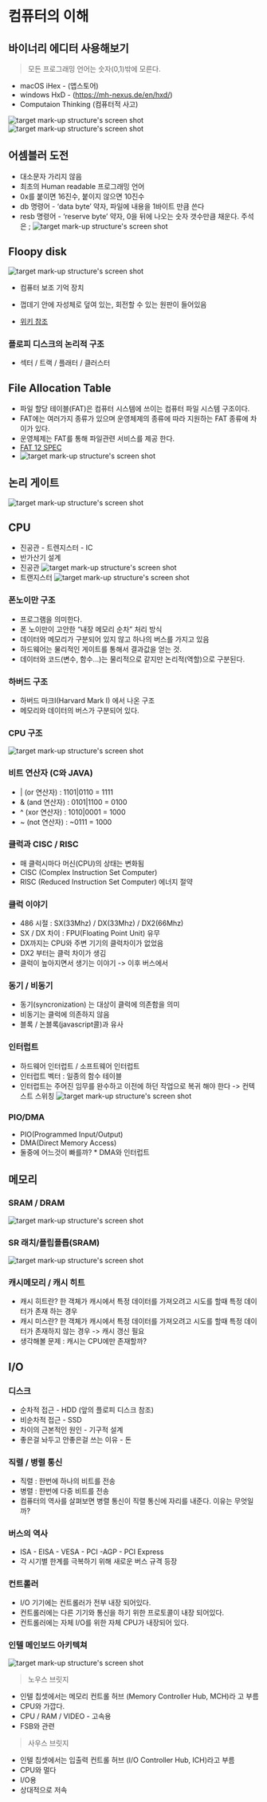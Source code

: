 # 컴퓨터의 이해

## 바이너리 에디터 사용해보기
> 모든 프로그래밍 언어는 숫자(0,1)밖에 모른다.

- macOS iHex - (앱스토어)
- windows HxD - (https://mh-nexus.de/en/hxd/)
- Computaion Thinking (컴퓨터적 사고)

![target mark-up structure's screen shot](0619/bynuri.png)
![target mark-up structure's screen shot](0619/ascll.png)

## 어셈블러 도전

- 대소문자 가리지 않음
- 최초의 Human readable 프로그래밍 언어
- 0x를 붙이면 16진수, 붙이지 않으면 10진수
- db 명령어 - ‘data byte’ 약자, 파일에 내용을 1바이트 만큼 쓴다
- resb 명령어 - ‘reserve byte’ 약자, 0을 뒤에 나오는 숫자 갯수만큼 채운다. 주석은 ;
![target mark-up structure's screen shot](0619/asam.png)

## Floopy disk

![target mark-up structure's screen shot](0619/plope.png)
- 컴퓨터 보조 기억 장치
- 껍데기 안에 자성체로 덮여 있는, 회전할 수 있는 원판이 들어있음

- [위키 참조](https://ko.wikipedia.org/wiki/%ED%94%8C%EB%A1%9C%ED%94%BC_%EB%94%94%EC%8A%A4%ED%81%AC)

### 플로피 디스크의 논리적 구조
- 섹터 / 트랙 / 플래터 / 클러스터

## File Allocation Table

- 파일 할당 테이블(FAT)은 컴퓨터 시스템에 쓰이는 컴퓨터 파일 시스템 구조이다.
- FAT에는 여러가지 종류가 있으며 운영체제의 종류에 따라 지원하는 FAT 종류에 차이가 있다.
- 운영체제는 FAT를 통해 파일관련 서비스를 제공 한다.
- [FAT 12 SPEC](http://www.dfists.ua.es/~gil/FAT12Description.pdf)
- ![target mark-up structure's screen shot](0619/FAT.png)

## 논리 게이트
![target mark-up structure's screen shot](0619/gate.png)

## CPU

- 진공관 - 트렌지스터 - IC
- 반가산기 설계
- 진공관
![target mark-up structure's screen shot](0619/wlsrhdrhks.png)
- 트랜지스터
![target mark-up structure's screen shot](0619/transister.png)

### 폰노이만 구조

- 프로그램을 의미한다.
- 폰 노이만이 고안한 “내장 메모리 순차” 처리 방식
- 데이터와 메모리가 구분되어 있지 않고 하나의 버스를 가지고 있음
- 하드웨어는 물리적인 게이트를 통해서 결과값을 얻는 것.
- 데이터와 코드(변수, 함수...)는 물리적으로 같지만 논리적(역할)으로 구분된다.

### 하버드 구조

- 하버드 마크I(Harvard Mark I) 에서 나온 구조
- 메모리와 데이터의 버스가 구분되어 있다.

### CPU 구조
![target mark-up structure's screen shot](0619/CPU.png)

### 비트 연산자 (C와 JAVA)

- | (or 연산자) : 1101|0110 = 1111
- & (and 연산자) : 0101|1100 = 0100 
- ^ (xor 연산자) : 1010|0001 = 1000 
- ~ (not 연산자) : ~0111 = 1000

### 클럭과 CISC / RISC

- 매 클럭시마다 머신(CPU)의 상태는 변화됨 
- CISC (Complex Instruction Set Computer) 
- RISC (Reduced Instruction Set Computer) 에너지 절약 

### 클럭 이야기

- 486 시절 : SX(33Mhz) / DX(33Mhz) / DX2(66Mhz)
- SX / DX 차이 : FPU(Floating Point Unit) 유무 
- DX까지는 CPU와 주변 기기의 클럭차이가 없었음 
- DX2 부터는 클럭 차이가 생김
- 클럭이 높아지면서 생기는 이야기 -> 이후 버스에서

### 동기 / 비동기

- 동기(syncronization) 는 대상이 클럭에 의존함을 의미 
- 비동기는 클럭에 의존하지 않음
- 블록 / 논블록(javascript콜)과 유사

### 인터럽트
- 하드웨어 인터럽트 / 소프트웨어 인터럽트
- 인터럽트 벡터 : 일종의 함수 테이블
- 인터럽트는 주어진 임무를 완수하고 이전에 하던 작업으로 복귀 해야 한다 -> 컨텍스트 스위칭
![target mark-up structure's screen shot](0619/interupt.png)

### PIO/DMA

- PIO(Programmed Input/Output) 
- DMA(Direct Memory Access)
- 둘중에 어느것이 빠를까? * DMA와 인터럽트

## 메모리

### SRAM / DRAM
![target mark-up structure's screen shot](0619/RAM.png)

### SR 래치/플립플롭(SRAM)
![target mark-up structure's screen shot](0619/flep.png)

### 캐시메모리 / 캐시 히트

- 캐시 히트란? 한 객체가 캐시에서 특정 데이터를 가져오려고 시도를 할때 특정 데이터가 존재 하는 경우
- 캐시 미스란? 한 객체가 캐시에서 특정 데이터를 가져오려고 시도를 할때 특정 데이터가 존재하지 않는 경우 -> 캐시 갱신 필요
- 생각해볼 문제 : 캐시는 CPU에만 존재할까?

## I/O

### 디스크

- 순차적 접근 - HDD (앞의 플로피 디스크 참조) 
- 비순차적 접근 - SSD
- 차이의 근본적인 원인 - 기구적 설계
- 좋은걸 놔두고 안좋은걸 쓰는 이유 - 돈

### 직렬 / 병렬 통신

- 직렬 : 한번에 하나의 비트를 전송 
- 병렬 : 한번에 다중 비트를 전송
- 컴퓨터의 역사를 살펴보면 병렬 통신이 직렬 통신에 자리를 내준다. 이유는 무엇일까?

### 버스의 역사

- ISA - EISA - VESA - PCI -AGP - PCI Express
- 각 시기별 한계를 극복하기 위해 새로운 버스 규격 등장

### 컨트롤러

- I/O 기기에는 컨트롤러가 전부 내장 되어있다.
- 컨트롤러에는 다른 기기와 통신을 하기 위한 프로토콜이 내장 되어있다.
- 컨트롤러에는 자체 I/O를 위한 자체 CPU가 내장되어 있다.

### 인텔 메인보드 아키텍쳐

![target mark-up structure's screen shot](0619/main.png)
> 노우스 브릿지
- 인텔 칩셋에서는 메모리 컨트롤 허브 (Memory Controller Hub, MCH)라 고 부름
- CPU와 가깝다.
- CPU / RAM / VIDEO - 고속용
- FSB와 관련

> 사우스 브릿지
- 인텔 칩셋에서는 입출력 컨트롤 허브 (I/O Controller Hub, ICH)라고 부름
- CPU와 멀다
- I/O용
- 상대적으로 저속